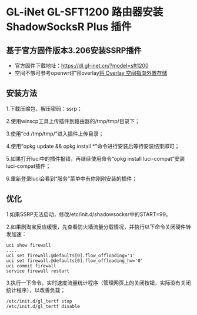 # GL-iNet GL-SFT1200 路由器安装 ShadowSocksR Plus 插件

## 基于官方固件版本3.206安装SSRP插件

- 官方固件下载地址：https://dl.gl-inet.cn/?model=sft1200
- 空间不够可参考openwrt扩容overlay[将 Overlay 空间指向外置存储](https://blog.digicat-studio.com/Technology/openwrt_overlay.html)

## 安装方法
1.下载压缩包，解压密码：ssrp；

2.使用winscp工具上传插件到路由器的/tmp/tmp/目录下；

3.使用“cd /tmp/tmp/”进入插件上传目录；

4.使用“opkg update && opkg install *”命令进行安装后等待安装结束即可；

5.如果打开luci中的插件报错，再继续使用命令“opkg install luci-compat”安装luci-compat插件；

6.重新登录luci会看到“服务”菜单中有你刚刚安装的插件；

## 优化
1.如果SSRP无法启动，修改/etc/init.d/shadowsocksr中的START=99。

2.如果刷淘宝反应缓慢，先查看防火墙流量分载情况，并执行以下命令关闭硬件转发加速：

    uci show firewall
    .....
    uci set firewall.@defaults[0].flow_offloading='1'
    uci set firewall.@defaults[0].flow_offloading_hw='0'
    uci commit firewall
    service firewall restart

3.执行一下命令，实时速度流量统计程序（管理网页上的关闭按钮，实际没有关闭统计程序），以改善负载；

    /etc/init.d/gl_tertf stop
    /etc/init.d/gl_tertf disable
